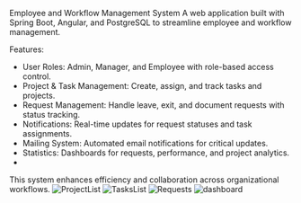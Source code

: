 Employee and Workflow Management System
A web application built with Spring Boot, Angular, and PostgreSQL to streamline employee and workflow management.

Features:
- User Roles: Admin, Manager, and Employee with role-based access control.
- Project & Task Management: Create, assign, and track tasks and projects.
- Request Management: Handle leave, exit, and document requests with status tracking.
- Notifications: Real-time updates for request statuses and task assignments.
- Mailing System: Automated email notifications for critical updates.
- Statistics: Dashboards for requests, performance, and project analytics.
- 
This system enhances efficiency and collaboration across organizational workflows.
![ProjectList](https://github.com/user-attachments/assets/68469f47-4c48-422e-ae04-80f21f1f53cd)
![TasksList](https://github.com/user-attachments/assets/f7349a68-d2bf-4bb4-9d95-22d03b128930)
![Requests](https://github.com/user-attachments/assets/40f290a1-1352-48e5-8884-b9d807470830)
![dashboard](https://github.com/user-attachments/assets/f379b397-5dea-437b-8589-75ac4aabf52c)
